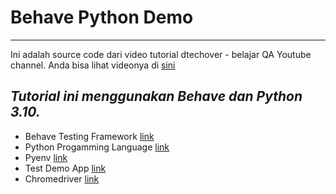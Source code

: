 # Behave Python Demo
---
Ini adalah source code dari video tutorial dtechover - belajar QA Youtube channel.
Anda bisa lihat videonya di [sini](https://www.youtube.com/watch?v=1cM-nYPNJwM&list=PLSyj1mKB4wlZEp8_J4HJoZ97iSDYGHkI6&index=1)

*Tutorial ini menggunakan Behave dan Python 3.10.*
---
- Behave Testing Framework [link](https://behave.readthedocs.io/en/stable/)
- Python Progamming Language [link](https://www.python.org/)
- Pyenv [link](https://github.com/pyenv/pyenv)
- Test Demo App [link](http://automationpractice.com/index.php)
- Chromedriver [link](https://chromedriver.chromium.org/downloads)
